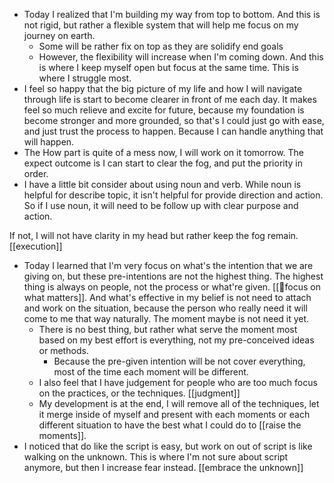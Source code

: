 - Today I realized that I'm building my way from top to bottom. And this is not rigid, but rather a flexible system that will help me focus on my journey on earth.
    - Some will be rather fix on top as they are solidify end goals
    - However, the flexibility will increase when I'm coming down. And this is where I keep myself open but focus at the same time. This is where I struggle most.
- I feel so happy that the big picture of my life and how I will navigate through life is start to become clearer in front of me each day. It makes feel so much relieve and excite for future, because my foundation is become stronger and more grounded, so that's I could just go with ease, and just trust the process to happen. Because I can handle anything that will happen. 
-  The How part is quite of a mess now, I will work on it tomorrow. The expect outcome is I can start to clear the fog, and put the priority in order.
- I have a little bit consider about using noun and verb. While noun is helpful for describe topic, it isn't helpful for provide direction and action. So if I use noun, it will need to be follow up with clear purpose and action.

If not, I will not have clarity in my head but rather keep the fog remain. [[execution]]
- Today I learned that I'm very focus on what's the intention that we are giving on, but these pre-intentions are not the highest thing. The highest thing is always on people, not the process or what're given. [[🌱focus on what matters]]. And what's effective in my belief is not need to attach and work on the situation, because the person who really need it will come to me that way naturally. The moment maybe is not need it yet. 
    - There is no best thing, but rather what serve the moment most based on my best effort is everything, not my pre-conceived ideas or methods.
        - Because the pre-given intention will be not cover everything, most of the time each moment will be different.
    - I also feel that I have judgement for people who are too much focus on the practices, or the techniques. [[judgment]]
    - My development is at the end, I will remove all of the techniques, let it merge inside of myself and present with each moments or each different situation to have the best what I could do to [[raise the moments]].
- I noticed that do like the script is easy, but work on out of script is like walking on the unknown. This is where I'm not sure about script anymore, but then I increase fear instead. [[embrace the unknown]]
